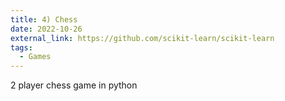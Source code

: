 ```yaml
---
title: 4) Chess
date: 2022-10-26
external_link: https://github.com/scikit-learn/scikit-learn
tags:
  - Games
---
```

2 player chess game in python
<!--more-->
